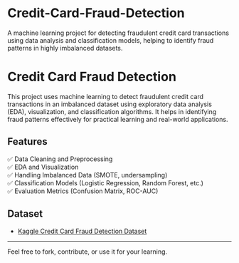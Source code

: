 # Credit-Card-Fraud-Detection
A machine learning project for detecting fraudulent credit card transactions using data analysis and classification models, helping to identify fraud patterns in highly imbalanced datasets.
# Credit Card Fraud Detection

This project uses machine learning to detect fraudulent credit card transactions in an imbalanced dataset using exploratory data analysis (EDA), visualization, and classification algorithms. It helps in identifying fraud patterns effectively for practical learning and real-world applications.

## Features
✅ Data Cleaning and Preprocessing  
✅ EDA and Visualization  
✅ Handling Imbalanced Data (SMOTE, undersampling)  
✅ Classification Models (Logistic Regression, Random Forest, etc.)  
✅ Evaluation Metrics (Confusion Matrix, ROC-AUC)

## Dataset
- [Kaggle Credit Card Fraud Detection Dataset](https://www.kaggle.com/mlg-ulb/creditcardfraud)

---

Feel free to fork, contribute, or use it for your learning.
